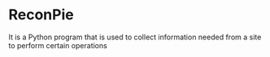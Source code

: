 # ReconPie
It is a Python program that is used to collect information needed from a site to perform certain operations
